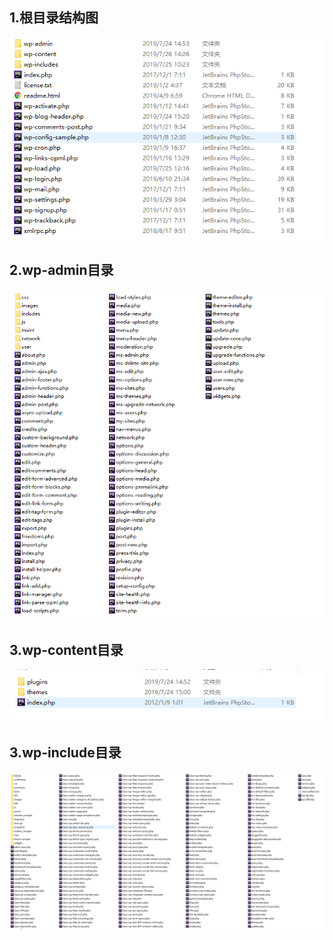 
## 1.根目录结构图
![](/assets/QQ截图20190726143240.png)

## 2.wp-admin目录
![](/assets/wpadmin.png)

## 3.wp-content目录
![](/assets/wpcontent.png)

## 3.wp-include目录
![](/assets/wpinclude.png)